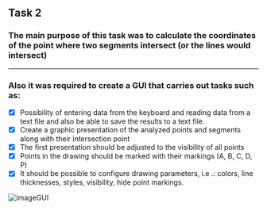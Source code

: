 ## Task 2

### The main purpose of this task was to calculate the coordinates of the point where two segments intersect (or the lines would intersect)

----

### Also it was required to create a GUI that carries out tasks such as:

- [x] Possibility of entering data from the keyboard and reading data
from a text file and also be able to save the results to a text file.
- [x] Create a graphic presentation of the analyzed points and segments along with their intersection point
- [x] The first presentation should be adjusted to the visibility of all points
- [x] Points in the drawing should be marked with their markings (A, B, C, D, P)
- [x] It should be possible to configure drawing parameters, i.e .: colors, line thicknesses, styles, visibility, hide point markings.

![imageGUI](https://user-images.githubusercontent.com/50077432/97120659-f90d8980-1718-11eb-859a-ad015d252b94.jpg)
